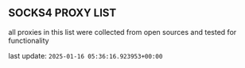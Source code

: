 ## SOCKS4 PROXY LIST

all proxies in this list were collected from open sources and tested for functionality

last update: `2025-01-16 05:36:16.923953+00:00`